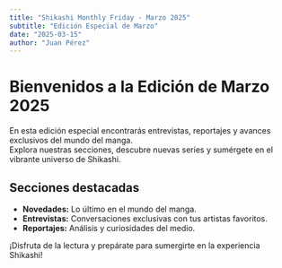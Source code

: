 ```yaml
---
title: "Shikashi Monthly Friday - Marzo 2025"
subtitle: "Edición Especial de Marzo"
date: "2025-03-15"
author: "Juan Pérez"
---
```


# Bienvenidos a la Edición de Marzo 2025

En esta edición especial encontrarás entrevistas, reportajes y avances exclusivos del mundo del manga.  
Explora nuestras secciones, descubre nuevas series y sumérgete en el vibrante universo de Shikashi.

## Secciones destacadas

- **Novedades:** Lo último en el mundo del manga.
- **Entrevistas:** Conversaciones exclusivas con tus artistas favoritos.
- **Reportajes:** Análisis y curiosidades del medio.

¡Disfruta de la lectura y prepárate para sumergirte en la experiencia Shikashi!
